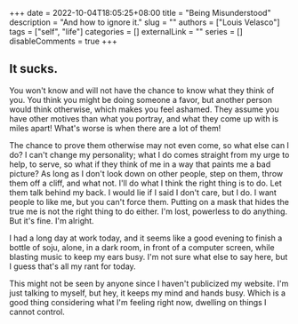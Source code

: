 +++ 
date = 2022-10-04T18:05:25+08:00
title = "Being Misunderstood"
description = "And how to ignore it."
slug = ""
authors = ["Louis Velasco"]
tags = ["self", "life"]
categories = []
externalLink = ""
series = []
disableComments = true
+++

## It sucks.

You won't know and will not have the chance to know what they think of you.
You think you might be doing someone a favor, but another person would think otherwise, which makes you feel ashamed.
They assume you have other motives than what you portray, and what they come up with is miles apart! What's worse is when
there are a lot of them!


The chance to prove them otherwise may not even come, so what else can I do? I can't change my personality; what I do comes straight from
my urge to help, to serve, so what if they think of me in a way that paints me a bad picture? As long as I don't look down on other people, step on them,
throw them off a cliff, and what not. I'll do what I think the right thing is to do. Let them talk behind my back. I would lie if I said I don't care, but I do.
I want people to like me, but you can't force them. Putting on a mask that hides the true me is not the right thing to do either. I'm lost, powerless to do
anything. But it's fine. I'm alright.


I had a long day at work today, and it seems like a good evening to finish a bottle of soju, alone, in a dark room, in front of a computer
screen, while blasting music to keep my ears busy. I'm not sure what else to say here, but I guess that's all my rant for today.


This might not be seen by anyone since I haven't publicized my website. I'm just talking to myself, but hey, it keeps my mind and hands busy. Which is a good thing considering what I'm feeling right now, dwelling on things I cannot control.
